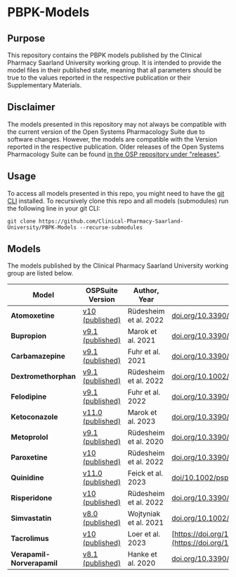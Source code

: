 # PBPK-Models

## Purpose
This repository contains the PBPK models published by the Clinical Pharmacy Saarland University working group.
It is intended to provide the model files in their published state, meaning that all parameters should be true to the values reported in the respective publication or their Supplementary Materials.
## Disclaimer
The models presented in this repository may not always be compatible with the current version of the Open Systems Pharmacology Suite due to software changes.
However, the models are compatible with the Version reported in the respective publication.
Older releases of the Open Systems Pharmacology Suite can be found [in the OSP repository under "releases"](https://github.com/Open-Systems-Pharmacology/Suite/releases).
## Usage
To access all models presented in this repo, you might need to have the [git CLI](https://docs.gitlab.com/ee/gitlab-basics/start-using-git.html) installed. To recursively clone this repo and all models (submodules) run  the following line in your git CLI:

```git clone https://github.com/Clinical-Pharmacy-Saarland-University/PBPK-Models --recurse-submodules```

## Models
The models published by the Clinical Pharmacy Saarland University working group are listed below.

| Model | OSPSuite Version | Author, Year | doi | 
| ---- | ---- | ------ | ---- |
| **Atomoxetine** |[v10 (published)](https://github.com/Clinical-Pharmacy-Saarland-University/Atomoxetine-Model/tree/2691dee5898a7c0156fcc4ad9d9ce0483a1d2d42) |Rüdesheim et al. 2022 | [doi.org/10.3390/pharmaceutics14081734](https://doi.org/10.3390/pharmaceutics14081734) |
| **Bupropion** | [v9.1 (published)](https://github.com/Clinical-Pharmacy-Saarland-University/Bupropion-DDGI-Model/tree/c1be5038071599c55549b04fcb35afd633eca81f) |Marok et al. 2021 | [doi.org/10.3390/pharmaceutics12121200](https://doi.org/10.3390/pharmaceutics12121200) |
| **Carbamazepine** | [v9.1 (published)](https://github.com/Clinical-Pharmacy-Saarland-University/Carbamazepine-Model/tree/a9141cf407ad4ec81498f881f0fba27f71f04dc0) |Fuhr et al. 2021| [doi.org/10.3390/pharmaceutics13020270](https://doi.org/10.3390/pharmaceutics13020270) |
| **Dextromethorphan** | [v9.1 (published)](https://github.com/Clinical-Pharmacy-Saarland-University/Dextromethorphan-Model/tree/6a2630677ea3f52eb9ee4898677f61525c34e198) |Rüdesheim et al. 2022| [doi.org/10.1002/psp4.12776](https://doi.org/10.1002/psp4.12776) |
| **Felodipine** | [v9.1 (published)](https://github.com/Clinical-Pharmacy-Saarland-University/Felodipine-Model/tree/3c70b246eb658d3ce65d269bd3cb881873323aba) |Fuhr et al. 2022| [doi.org/10.3390/pharmaceutics14071474](https://doi.org/10.3390/pharmaceutics14071474) |
| **Ketoconazole** | [v11.0 (published)](https://github.com/Clinical-Pharmacy-Saarland-University/Ketoconazole-DDI-Model/tree/6a539ad08e747c55d54bca41cdd1ecf61de9cf94) |Marok et al. 2023| [doi.org/10.3390/pharmaceutics15020679](https://doi.org/10.3390/pharmaceutics15020679) |
| **Metoprolol** |[v9.1 (published)](https://github.com/SRuedesh/Metoprolol-Model/tree/4d9ebcd4e5d2e3d77408dd7d5cabd9b0e8a8398b) |Rüdesheim et al. 2020 | [doi.org/10.3390/pharmaceutics13030331](https://doi.org/10.3390/pharmaceutics13030331) |
| **Paroxetine** |[v10 (published)](https://github.com/Clinical-Pharmacy-Saarland-University/Paroxetine-Model/tree/70361d77924c7598e325d96dd7e3b113e2bed349) |Rüdesheim et al. 2022 | [doi.org/10.3390/pharmaceutics14081734](https://doi.org/10.3390/pharmaceutics14081734) |
| **Quinidine** |[v11.0 (published)](https://github.com/Clinical-Pharmacy-Saarland-University/Quinidine-DDGI-Model/tree/b930db22e32c3d8a9057dc1a03ef97aac2b76b9f) |Feick et al. 2023 | [doi/10.1002/psp4.12981](https://doi.org/10.1002/psp4.12981) |
| **Risperidone** |[v10 (published)](https://github.com/Clinical-Pharmacy-Saarland-University/Risperidone-Model/tree/90ee8891107728f46c2b1515350a3a28e8f68fca) |Rüdesheim et al. 2022 | [doi.org/10.3390/pharmaceutics14081734](https://doi.org/10.3390/pharmaceutics14081734) |
| **Simvastatin** | [v8.0 (published)](https://github.com/Clinical-Pharmacy-Saarland-University/Simvastatin-DDGI-Model/tree/7554439a2f7bebaa6e819f31d4f5d66e62e74c15) | Wojtyniak et al. 2021 |[doi.org/10.1002/cpt.2111](https://doi.org/10.1002/cpt.2111) |
| **Tacrolimus** | [v10 (published)](https://github.com/Clinical-Pharmacy-Saarland-University/Tacrolimus-DDGI-Model/tree/b11ecc1fd14b8db255cbbdce93441176a657cd44) | Loer et al. 2023 |[https://doi.org/10.1002/psp4.12946](https://doi.org/10.1002/psp4.12946) |
| **Verapamil-Norverapamil**| [v8.1 (published)](https://github.com/Clinical-Pharmacy-Saarland-University/Verapamil-Norverapamil-Model/tree/c5234135ff3967bd2a7e5d8d3308b77ee64df141) | Hanke et al. 2020 |[doi.org/10.3390/pharmaceutics12060556](https://doi.org/10.3390/pharmaceutics12060556) |
